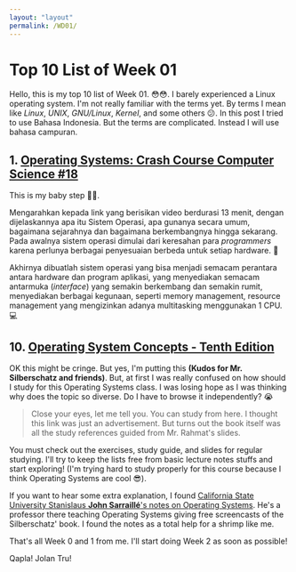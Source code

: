 ```yaml
---
layout: "layout"
permalink: /WD01/
---
```


# Top 10 List of Week 01

Hello, this is my top 10 list of Week 01. 😳😳. I barely experienced a Linux operating system. I'm not really familiar with the terms yet. By terms I mean like *Linux*, *UNIX*, *GNU/Linux*, *Kernel*, and some others 😕. In this post I tried to use Bahasa Indonesia. But the terms are complicated. Instead I will use bahasa campuran. 

## 1. [Operating Systems: Crash Course Computer Science #18](https://www.youtube.com/watch?v=26QPDBe-NB8)

This is my baby step 👣👣.

Mengarahkan kepada link yang berisikan video berdurasi 13 menit, dengan dijelaskannya apa itu Sistem Operasi, apa gunanya secara umum, bagaimana sejarahnya dan bagaimana berkembangnya hingga sekarang. Pada awalnya sistem operasi dimulai dari keresahan para *programmers* karena perlunya berbagai penyesuaian berbeda untuk setiap hardware. 🌠

Akhirnya dibuatlah sistem operasi yang bisa menjadi semacam perantara antara hardware dan program aplikasi, yang menyediakan semacam antarmuka (*interface*) yang semakin berkembang dan semakin rumit, menyediakan berbagai kegunaan, seperti memory management, resource management yang mengizinkan adanya multitasking menggunakan 1 CPU. 💻

## 10. [Operating System Concepts - Tenth Edition](https://www.os-book.com/OS10/)

OK this might be cringe. But yes, I'm putting this **(Kudos for Mr. Silberschatz and friends)**. But, at first I was really confused on how should I study for this Operating Systems class. I was losing hope as I was thinking why does the topic so diverse. Do I have to browse it independently? 😭

> Close your eyes, let me tell you. You can study from here. I thought this link was just an advertisement. But turns out the book itself was all the study references guided from Mr. Rahmat's slides.

You must check out the exercises, study guide, and slides for regular studying. I'll try to keep the lists free from basic lecture notes stuffs and start exploring! (I'm trying hard to study properly for this course because I think Operating Systems are cool 😎).

If you want to hear some extra explanation, I found [California State University Stanislaus **John Sarraillé**'s notes on Operating Systems](https://www.cs.csustan.edu/~john/Classes/CS3750/Notes/). He's a professor there teaching Operating Systems giving free screencasts of the Silberschatz' book. I found  the notes as a total help for a shrimp like me.



That's all Week 0 and 1 from me. I'll start doing Week 2 as soon as possible!

Qapla! Jolan Tru!
